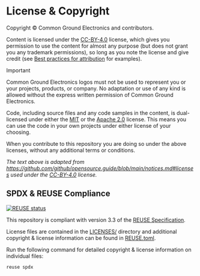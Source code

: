 # License & Copyright

Copyright © Common Ground Electronics and contributors.

Content is licensed under the [CC-BY-4.0](https://creativecommons.org/licenses/by/4.0/) license, which gives you permission to use the content for almost any purpose (but does not grant you any trademark permissions), so long as you note the license and give credit (see [Best practices for attribution](https://wiki.creativecommons.org/wiki/Best_practices_for_attribution) for examples).

> [!IMPORTANT]
> Common Ground Electronics logos must not be used to represent you or your projects, products, or company. No adaptation or use of any kind is allowed without the express written permission of Common Ground Electronics.

Code, including source files and any code samples in the content, is dual-licensed under either the [MIT](https://opensource.org/license/mit/) or the [Apache 2.0](https://www.apache.org/licenses/LICENSE-2.0) license. This means you can use the code in your own projects under either license of your choosing.

When you contribute to this repository you are doing so under the above licenses, without any additional terms or conditions.

*The text above is adapted from <https://github.com/github/opensource.guide/blob/main/notices.md#licenses> used under the [CC-BY-4.0](https://creativecommons.org/licenses/by/4.0/) license.*

## SPDX & REUSE Compliance

[![REUSE status](https://api.reuse.software/badge/github.com/cgnd/cgnd.dev)](https://api.reuse.software/info/github.com/cgnd/cgnd.dev)

This repository is compliant with version 3.3 of the [REUSE Specification](https://reuse.software/spec/).

License files are contained in the [LICENSES/](LICENSES/) directory and additional copyright & license information can be found in [REUSE.toml](REUSE.toml).

Run the following command for detailed copyright & license information on individual files:

```sh
reuse spdx
```
